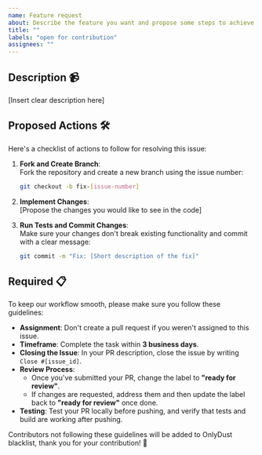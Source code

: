 ```yaml
---
name: Feature request
about: Describe the feature you want and propose some steps to achieve it
title: ""
labels: "open for contribution"
assignees: ""
---
```


## Description 📹

[Insert clear description here]

## Proposed Actions 🛠️

Here's a checklist of actions to follow for resolving this issue:

1. **Fork and Create Branch**:  
   Fork the repository and create a new branch using the issue number:
   ```bash
   git checkout -b fix-[issue-number]
   ```

2. **Implement Changes**:  
   [Propose the changes you would like to see in the code]

3. **Run Tests and Commit Changes**:  
   Make sure your changes don't break existing functionality and commit with a clear message:
   ```bash
   git commit -m "Fix: [Short description of the fix]"
   ```

## Required 📋

To keep our workflow smooth, please make sure you follow these guidelines:

- **Assignment**: Don't create a pull request if you weren't assigned to this issue.
- **Timeframe**: Complete the task within **3 business days**.
- **Closing the Issue**: In your PR description, close the issue by writing `Close #[issue_id]`.
- **Review Process**:
  - Once you've submitted your PR, change the label to **"ready for review"**.
  - If changes are requested, address them and then update the label back to **"ready for review"** once done.
- **Testing**: Test your PR locally before pushing, and verify that tests and build are working after pushing.

Contributors not following these guidelines will be added to OnlyDust blacklist, thank you for your contribution! 🙏
